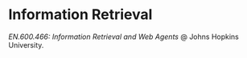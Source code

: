 # Information Retrieval

*EN.600.466: Information Retrieval and Web Agents* @ Johns Hopkins University.